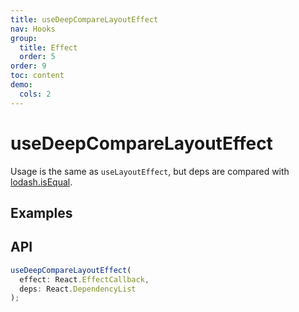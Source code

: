 ```yaml
---
title: useDeepCompareLayoutEffect
nav: Hooks
group:
  title: Effect
  order: 5
order: 9
toc: content
demo:
  cols: 2
---
```


# useDeepCompareLayoutEffect

Usage is the same as `useLayoutEffect`, but deps are compared with [lodash.isEqual](https://lodash.com/docs/4.17.15#isEqual).

## Examples

<code src="./demo/demo1.tsx"></code>

## API

```typescript
useDeepCompareLayoutEffect(
  effect: React.EffectCallback,
  deps: React.DependencyList
);
```
